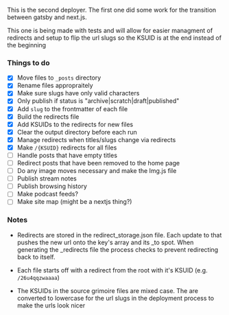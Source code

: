 This is the second deployer. The first one did some
work for the transition between gatsby and next.js.

This one is being made with tests and will allow for
easier managment of redirects and setup to flip the
url slugs so the KSUID is at the end instead of the
beginning

### Things to do

- [x] Move files to `_posts` directory
- [x] Rename files appropraitely
- [x] Make sure slugs have only valid characters
- [x] Only publish if status is "archive|scratch|draft|published"
- [x] Add `slug` to the frontmatter of each file
- [x] Build the redirects file
- [x] Add KSUIDs to the redirects for new files
- [x] Clear the output directory before each run
- [x] Manage redirects when titles/slugs change via redirects
- [x] Make `/{KSUID}` redirects for all files
- [ ] Handle posts that have empty titles
- [ ] Redirect posts that have been removed to the home page
- [ ] Do any image moves necessary and make the Img.js file
- [ ] Publish stream notes
- [ ] Publish browsing history
- [ ] Make podcast feeds?
- [ ] Make site map (might be a nextjs thing?)

### Notes

- Redirects are stored in the redirect_storage.json
  file. Each update to that pushes the new url
  onto the key's array and its \_to spot. When
  generating the \_redirects file the process checks
  to prevent redirecting back to itself.

- Each file starts off with a redirect from the root
  with it's KSUID (e.g. `/26u4qqzwaaaa`)

- The KSUIDs in the source grimoire files are mixed
  case. The are converted to lowercase for the url
  slugs in the deployment process to make the urls
  look nicer
